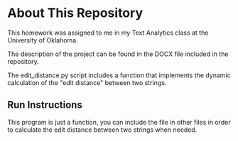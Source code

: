 About This Repository
=====================
This homework was assigned to me in my Text Analytics class at the University of Oklahoma.

The description of the project can be found in the DOCX file included in the repository.

The edit_distance.py script includes a function that implements the dynamic calculation of the
"edit distance" between two strings.

Run Instructions
----------------
This program is just a function, you can include the file in other files in order to calculate the edit
distance between two strings when needed.